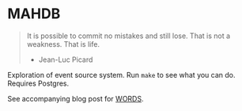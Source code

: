 # MAHDB

> It is possible to commit no mistakes and still lose. That is not a weakness. That is life.
>
> - Jean-Luc Picard

Exploration of event source system.
Run `make` to see what you can do.
Requires Postgres.

See accompanying blog post for [WORDS](https://jappie.me/the-peculiar-event-sourced-deadlock.html).
